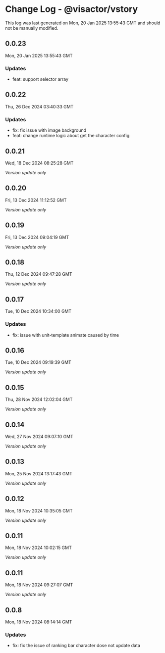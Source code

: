 # Change Log - @visactor/vstory

This log was last generated on Mon, 20 Jan 2025 13:55:43 GMT and should not be manually modified.

## 0.0.23
Mon, 20 Jan 2025 13:55:43 GMT

### Updates

- feat: support selector array

## 0.0.22
Thu, 26 Dec 2024 03:40:33 GMT

### Updates

- fix: fix issue with image background
- feat: change runtime logic about get the character config



## 0.0.21
Wed, 18 Dec 2024 08:25:28 GMT

_Version update only_

## 0.0.20
Fri, 13 Dec 2024 11:12:52 GMT

_Version update only_

## 0.0.19
Fri, 13 Dec 2024 09:04:19 GMT

_Version update only_

## 0.0.18
Thu, 12 Dec 2024 09:47:28 GMT

_Version update only_

## 0.0.17
Tue, 10 Dec 2024 10:34:00 GMT

### Updates

- fix: issue with unit-template animate caused by time

## 0.0.16
Tue, 10 Dec 2024 09:19:39 GMT

_Version update only_

## 0.0.15
Thu, 28 Nov 2024 12:02:04 GMT

_Version update only_

## 0.0.14
Wed, 27 Nov 2024 09:07:10 GMT

_Version update only_

## 0.0.13
Mon, 25 Nov 2024 13:17:43 GMT

_Version update only_

## 0.0.12
Mon, 18 Nov 2024 10:35:05 GMT

_Version update only_

## 0.0.11
Mon, 18 Nov 2024 10:02:15 GMT

_Version update only_

## 0.0.11
Mon, 18 Nov 2024 09:27:07 GMT

_Version update only_

## 0.0.8
Mon, 18 Nov 2024 08:14:14 GMT

### Updates

- fix: fix the issue of ranking bar character dose not update data


